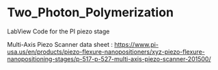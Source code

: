 # Two_Photon_Polymerization
LabView Code for the PI piezo stage


Multi-Axis Piezo Scanner data sheet : https://www.pi-usa.us/en/products/piezo-flexure-nanopositioners/xyz-piezo-flexure-nanopositioning-stages/p-517-p-527-multi-axis-piezo-scanner-201500/
